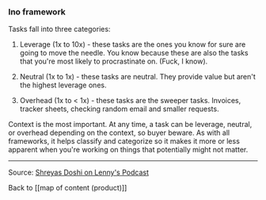 ### lno framework

Tasks fall into three categories:

1. Leverage (1x to 10x) - these tasks are the ones you know for sure are going to move the needle. You know because these are also the tasks that you're most likely to procrastinate on. (Fuck, I know).
 
2. Neutral (1x to 1x) - these tasks are neutral. They provide value but aren't the highest leverage ones.

3. Overhead (1x to < 1x) - these tasks are the sweeper tasks. Invoices, tracker sheets, checking random email and smaller requests.

Context is the most important. At any time, a task can be leverage, neutral, or overhead depending on the context, so buyer beware. As with all frameworks, it helps classify and categorize so it makes it more or less apparent when you're working on things that potentially might not matter.

---

Source: [Shreyas Doshi on Lenny's Podcast](https://open.spotify.com/episode/46ESEeVyHHA6sWE0AdfzTs?si=8a6cc8cc2f6747d4)

Back to [[map of content (product)]]